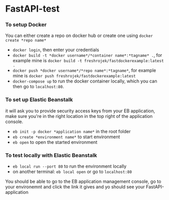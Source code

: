 # FastAPI-test

### To setup Docker
You can either create a repo on docker hub or create one using `docker create *repo name*`
 - `docker login`, then enter your credentials
 - `docker build -t *docker username*/*container name*:*tagname* .`, for example mine is `docker build -t freshrojek/fastdockerexample:latest .`
 - `docker push *docker username*/*repo name*:*tagname*`, for example mine is `docker push freshrojek/fastdockerexample:latest`
 - `docker-compose up` to run the docker container locally, which you can then go to `localhost:80`.
 
### To set up Elastic Beanstalk
it will ask you to provide security access keys from your EB application, make sure you're in the right location in the top right of the application console.
- `eb init -p docker *application name*` in the root folder
- `eb create *environment name*` to start environment
- `eb open`  to open the started environment

### To test locally with Elastic Beanstalk
- `eb local run --port 80` to run the environment locally
- on another terminal: `eb local open` or go to `localhost:80`


You should be able to go to the EB application management console, go to your environemnt and click the link it gives and yo should see your FastAPI-application
